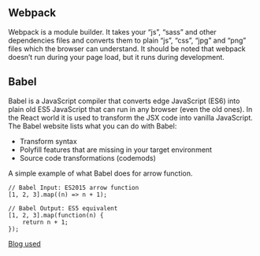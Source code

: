 ## Webpack

Webpack is a module builder. It takes your “js”, “sass” and other dependencies files and converts them to plain “js”, “css”, “jpg” and “png” files which the browser can understand. It should be noted that webpack doesn’t run during your page load, but it runs during development.

## Babel

Babel is a JavaScript compiler that converts edge JavaScript (ES6) into plain old ES5 JavaScript that can run in any browser (even the old ones). In the React world it is used to transform the JSX code into vanilla JavaScript. The Babel website lists what you can do with Babel:

- Transform syntax
- Polyfill features that are missing in your target environment
- Source code transformations (codemods)

A simple example of what Babel does for arrow function.

```
// Babel Input: ES2015 arrow function
[1, 2, 3].map((n) => n + 1);

// Babel Output: ES5 equivalent
[1, 2, 3].map(function(n) {
    return n + 1;
});
```

[Blog used](https://www.innominds.com/blog/create-a-react-app-without-create-react-app)
